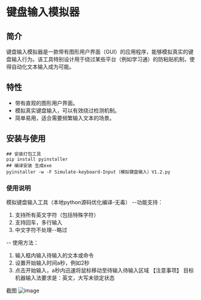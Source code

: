 # 键盘输入模拟器

## 简介

键盘输入模拟器是一款带有图形用户界面（GUI）的应用程序，能够模拟真实的键盘输入行为。该工具特别设计用于绕过某些平台（例如学习通）的防粘贴机制，使得自动化文本输入成为可能。

## 特性

- 带有直观的图形用户界面。
- 模拟真实键盘输入，可以有效绕过检测机制。
- 简单易用，适合需要频繁输入文本的场景。

## 安装与使用
```
## 安装打包工具
pip install pyinstaller
## 编译安装 生成exe
pyinstaller -w -F Simulate-keyboard-Input（模拟键盘输入）V1.2.py
```

### 使用说明
模拟键盘输入工具（本地python源码优化编译-无毒）
--功能支持：
1. 支持所有英文字符（包括特殊字符）
2. 支持回车，多行输入
3. 中文字符不处理--略过
   
-- 使用方法：
1. 输入框内输入待输入的文本或命令
2. 设置开始输入时间a秒，例如2秒
3. 点击开始输入，a秒内迅速将鼠标移动至待输入待输入区域
【注意事项】
目标机器输入法要求是：英文，大写未锁定状态

截图
![image](https://github.com/user-attachments/assets/32179aad-2093-444f-b1dd-430e33380d0c)







